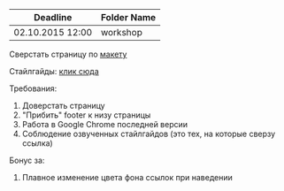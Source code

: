 Deadline         | Folder Name
-----------------|----------------
02.10.2015 12:00 | workshop

Сверстать страницу по [макету](https://www.dropbox.com/sh/zbm0eh5dk3rphyw/AABdfAzhSASRmtdpxASVhyHVa?dl=0)

Cтайлгайды: [клик сюда](https://drive.google.com/file/d/0B5OYTsXumLhLQXdwVVBJYnJRMTQ/view)

Требования:
 1. Доверстать страницу
 2. "Прибить" footer к низу страницы 
 3. Работа в Google Chrome последней версии
 4. Соблюдение озвученных стайлгайдов (это тех, на которые сверзу ссылка)

Бонус за:

1. Плавное изменение цвета фона ссылок при наведении
